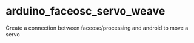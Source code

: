 arduino_faceosc_servo_weave
===========================

Create a connection between faceosc/processing and android to move a servo